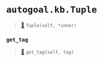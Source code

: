 # `autogoal.kb.Tuple`

> [📝](https://github.com/autogal/autogoal/blob/master/autogoal/kb/_data.py#L430)
> `Tuple(self, *inner)`

### `get_tag`

> [📝](https://github.com/autogoal/autogoal/blob/master/autogoal/kb/_data.py#L220)
> `get_tag(self, tag)`

